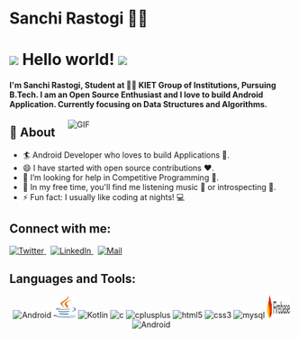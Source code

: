 # Sanchi Rastogi 👨‍💻

# <img src="https://github.com/TheDudeThatCode/TheDudeThatCode/blob/master/Assets/Hi.gif" width="29px"> Hello world!&nbsp;<img src="https://github.com/TheDudeThatCode/TheDudeThatCode/blob/master/Assets/Earth.gif" width="24px">      
#### I'm Sanchi Rastogi, Student at 👨‍💻 KIET Group of Institutions,  Pursuing B.Tech.  I am an Open Source Enthusiast and I love to build Android Application. Currently focusing on Data Structures and Algorithms.  

<img align="right" alt="GIF" src="https://lottiefiles.com/30350-android-logo#" width="400px" />

## 🧐 About
- 🏄‍ Android Developer who loves to build Applications 📱.
- 😄 I have started with open source contributions ❤️.
- 🤔 I’m looking for help in Competitive Programming 💾.
- 🎨 In my free time, you'll find me listening music 🎵 or introspecting 💭.
- ⚡ Fun fact: I usually like coding at nights! 💻 

## Connect with me:

<a href="https://twitter.com/SanchiRastogi1">
         <img alt="Twitter" src="https://cdn.jsdelivr.net/npm/simple-icons@v3/icons/twitter.svg"
         width=30" height="30">
                              </a>&nbsp
<a href="https://www.linkedin.com/in/sanchirastogi/">
         <img alt="LinkedIn" src="https://cdn.jsdelivr.net/npm/simple-icons@v3/icons/linkedin.svg"
         width=30" height="30">
  </a>&nbsp
<a href="sanchirastogi02@gmail.com">
         <img alt="Mail" src="https://cdn.jsdelivr.net/npm/simple-icons@3.10.0/icons/gmail.svg"
         width=30" height="30">
                              </a>

## Languages and Tools:

<p align="center"><img src="https://raw.githubusercontent.com/gilbarbara/logos/master/logos/android-icon.svg" alt="Android" width="40" height="40"/> <img src="https://raw.githubusercontent.com/gilbarbara/logos/master/logos/java.svg" alt="Java" width="40" height="40"/> <img src="https://raw.githubusercontent.com/gilbarbara/logos/master/logos/kotlin.svg" alt="Kotlin" width="36" height="36"/>  <img src="https://devicons.github.io/devicon/devicon.git/icons/c/c-original.svg" alt="c" width="40" height="40"/> <img src="https://devicons.github.io/devicon/devicon.git/icons/cplusplus/cplusplus-original.svg" alt="cplusplus" width="40" height="40"/> <img src="https://devicons.github.io/devicon/devicon.git/icons/html5/html5-original-wordmark.svg" alt="html5" width="40" height="40"/> <img src="https://devicons.github.io/devicon/devicon.git/icons/css3/css3-original-wordmark.svg" alt="css3" width="40" height="40"/> <img src="https://devicons.github.io/devicon/devicon.git/icons/mysql/mysql-original-wordmark.svg" alt="mysql" width="40" height="40"/> <img src="https://raw.githubusercontent.com/gilbarbara/logos/master/logos/firebase.svg" alt="Firebase" width="40" height="40"/> <img src="https://raw.githubusercontent.com/gilbarbara/logos/master/logos/figma.svg" alt="Android" width="40" height="40"/> </p>


